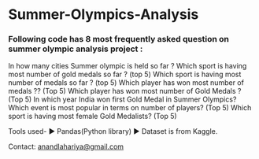# Summer-Olympics-Analysis

### Following code has 8 most frequently asked question on summer olympic analysis project :

In how many cities Summer olympic is held so far ?
Which sport is having most number of gold medals so far ? (top 5)
Which sport is having most number of medals so far ? (top 5)
Which player has won most number of medals ?? (Top 5)
Which player has won most number of Gold Medals ? (Top 5)
In which year India won first Gold Medal in Summer Olympics?
Which event is most popular in terms on number of players? (Top 5)
Which sport is having most female Gold Medalists? (Top 5)

Tools used-
► Pandas(Python library)
► Dataset is from Kaggle.

Contact: anandlahariya@gmail.com
